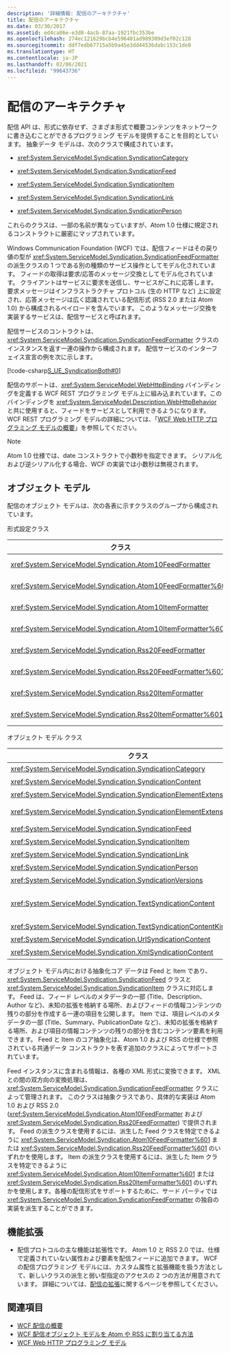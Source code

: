 ```yaml
---
description: '詳細情報: 配信のアーキテクチャ'
title: 配信のアーキテクチャ
ms.date: 03/30/2017
ms.assetid: ed4ca86e-e3d8-4acb-87aa-1921fbc353be
ms.openlocfilehash: 274ec121629bcb4e596401ad989309d3ef02c128
ms.sourcegitcommit: ddf7edb67715a5b9a45e3dd44536dabc153c1de0
ms.translationtype: HT
ms.contentlocale: ja-JP
ms.lasthandoff: 02/06/2021
ms.locfileid: "99643736"
---
```

# <a name="architecture-of-syndication"></a>配信のアーキテクチャ

配信 API は、形式に依存せず、さまざま形式で概要コンテンツをネットワークに書き込むことができるプログラミング モデルを提供することを目的としています。 抽象データ モデルは、次のクラスで構成されています。  
  
- <xref:System.ServiceModel.Syndication.SyndicationCategory>  
  
- <xref:System.ServiceModel.Syndication.SyndicationFeed>  
  
- <xref:System.ServiceModel.Syndication.SyndicationItem>  
  
- <xref:System.ServiceModel.Syndication.SyndicationLink>  
  
- <xref:System.ServiceModel.Syndication.SyndicationPerson>  
  
 これらのクラスは、一部の名前が異なっていますが、Atom 1.0 仕様に規定されるコンストラクトに厳密にマップされています。  
  
 Windows Communication Foundation (WCF) では、配信フィードはその戻り値の型が <xref:System.ServiceModel.Syndication.SyndicationFeedFormatter> の派生クラスの 1 つである別の種類のサービス操作としてモデル化されています。 フィードの取得は要求/応答のメッセージ交換としてモデル化されています。 クライアントはサービスに要求を送信し、サービスがこれに応答します。 要求メッセージはインフラストラクチャ プロトコル (生の HTTP など) 上に設定され、応答メッセージは広く認識されている配信形式 (RSS 2.0 または Atom 1.0) から構成されるペイロードを含んでいます。 このようなメッセージ交換を実装するサービスは、配信サービスと呼ばれます。  
  
 配信サービスのコントラクトは、<xref:System.ServiceModel.Syndication.SyndicationFeedFormatter> クラスのインスタンスを返す一連の操作から構成されます。 配信サービスのインターフェイス宣言の例を次に示します。  
  
 [!code-csharp[S_UE_SyndicationBoth#0](../../../../samples/snippets/csharp/VS_Snippets_CFX/s_ue_syndicationboth/cs/service.cs#0)]  
  
 配信のサポートは、<xref:System.ServiceModel.WebHttpBinding> バインディングを定義する WCF REST プログラミング モデル上に組み込まれています。このバインディングを <xref:System.ServiceModel.Description.WebHttpBehavior> と共に使用すると、フィードをサービスとして利用できるようになります。 WCF REST プログラミング モデルの詳細については、「[WCF Web HTTP プログラミング モデルの概要](wcf-web-http-programming-model-overview.md)」を参照してください。  
  
> [!NOTE]
> Atom 1.0 仕様では、date コンストラクトで小数秒を指定できます。 シリアル化および逆シリアル化する場合、WCF の実装では小数秒は無視されます。  
  
## <a name="object-model"></a>オブジェクト モデル  

 配信のオブジェクト モデルは、次の各表に示すクラスのグループから構成されています。  
  
 形式設定クラス  
  
|クラス|説明|  
|-----------|-----------------|  
|<xref:System.ServiceModel.Syndication.Atom10FeedFormatter>|<xref:System.ServiceModel.Syndication.SyndicationFeed> インスタンスを Atom 1.0 形式にシリアル化するクラス。|  
|<xref:System.ServiceModel.Syndication.Atom10FeedFormatter%601>|<xref:System.ServiceModel.Syndication.SyndicationFeed> 派生クラスを Atom 1.0 形式にシリアル化するクラス。|  
|<xref:System.ServiceModel.Syndication.Atom10ItemFormatter>|<xref:System.ServiceModel.Syndication.SyndicationItem> インスタンスを Atom 1.0 形式にシリアル化するクラス。|  
|<xref:System.ServiceModel.Syndication.Atom10ItemFormatter%601>|<xref:System.ServiceModel.Syndication.SyndicationItem> 派生クラスを Atom 1.0 形式にシリアル化するクラス。|  
|<xref:System.ServiceModel.Syndication.Rss20FeedFormatter>|<xref:System.ServiceModel.Syndication.SyndicationFeed> インスタンスを RSS 2.0 形式にシリアル化するクラス。|  
|<xref:System.ServiceModel.Syndication.Rss20FeedFormatter%601>|<xref:System.ServiceModel.Syndication.SyndicationFeed> 派生クラスを RSS 2.0 形式にシリアル化するクラス。|  
|<xref:System.ServiceModel.Syndication.Rss20ItemFormatter>|<xref:System.ServiceModel.Syndication.SyndicationItem> インスタンスを RSS 2.0 形式にシリアル化するクラス。|  
|<xref:System.ServiceModel.Syndication.Rss20ItemFormatter%601>|<xref:System.ServiceModel.Syndication.SyndicationItem> 派生クラスを RSS 2.0 形式にシリアル化するクラス。|  
  
 オブジェクト モデル クラス  
  
|クラス|説明|  
|-----------|-----------------|  
|<xref:System.ServiceModel.Syndication.SyndicationCategory>|配信フィードのカテゴリを表すクラス。|  
|<xref:System.ServiceModel.Syndication.SyndicationContent>|配信コンテンツを表す基本クラス。|  
|<xref:System.ServiceModel.Syndication.SyndicationElementExtension>|配信要素拡張を表すクラス。|  
|<xref:System.ServiceModel.Syndication.SyndicationElementExtensionCollection>|<xref:System.ServiceModel.Syndication.SyndicationElementExtension> オブジェクトのコレクション。|  
|<xref:System.ServiceModel.Syndication.SyndicationFeed>|トップレベルのフィード オブジェクトを表すクラス。|  
|<xref:System.ServiceModel.Syndication.SyndicationItem>|フィード項目を表すクラス。|  
|<xref:System.ServiceModel.Syndication.SyndicationLink>|配信フィードまたは項目内のリンクを表すクラス。|  
|<xref:System.ServiceModel.Syndication.SyndicationPerson>|Atom Person コンストラクトを表すクラス。|  
|<xref:System.ServiceModel.Syndication.SyndicationVersions>|サポートされる配信プロトコルのバージョンを表すクラス。|  
|<xref:System.ServiceModel.Syndication.TextSyndicationContent>|エンド ユーザーに表示される任意の <xref:System.ServiceModel.Syndication.SyndicationItem> コンテンツを表すクラス。|  
|<xref:System.ServiceModel.Syndication.TextSyndicationContentKind>|テキスト配信コンテンツでサポートされる各種の型を表す列挙型。|  
|<xref:System.ServiceModel.Syndication.UrlSyndicationContent>|別のリソースへの URL から構成される配信コンテンツを表すクラス。|  
|<xref:System.ServiceModel.Syndication.XmlSyndicationContent>|ブラウザーに表示されない配信コンテンツを表すクラス。|  
  
 オブジェクト モデル内における抽象化コア データは Feed と Item であり、<xref:System.ServiceModel.Syndication.SyndicationFeed> クラスと <xref:System.ServiceModel.Syndication.SyndicationItem> クラスに対応します。 Feed は、フィード レベルのメタデータの一部 (Title、Description、Author など)、未知の拡張を格納する場所、およびフィードの情報コンテンツの残りの部分を作成する一連の項目を公開します。 Item では、項目レベルのメタデータの一部 (Title、Summary、PublicationDate など)、未知の拡張を格納する場所、および項目の情報コンテンツの残りの部分を含むコンテンツ要素を利用できます。 Feed と Item のコア抽象化は、Atom 1.0 および RSS の仕様で参照されている共通データ コンストラクトを表す追加のクラスによってサポートされています。  
  
 Feed インスタンスに含まれる情報は、各種の XML 形式に変換できます。 XML との間の双方向の変換処理は、<xref:System.ServiceModel.Syndication.SyndicationFeedFormatter> クラスによって管理されます。 このクラスは抽象クラスであり、具体的な実装は Atom 1.0 および RSS 2.0 (<xref:System.ServiceModel.Syndication.Atom10FeedFormatter> および <xref:System.ServiceModel.Syndication.Rss20FeedFormatter>) で提供されます。 Feed の派生クラスを使用するには、派生した Feed クラスを特定できるように <xref:System.ServiceModel.Syndication.Atom10FeedFormatter%601> または <xref:System.ServiceModel.Syndication.Rss20FeedFormatter%601> のいずれかを使用します。 Item の派生クラスを使用するには、派生した Item クラスを特定できるように <xref:System.ServiceModel.Syndication.Atom10ItemFormatter%601> または <xref:System.ServiceModel.Syndication.Rss20ItemFormatter%601> のいずれかを使用します。各種の配信形式をサポートするために、サード パーティでは <xref:System.ServiceModel.Syndication.SyndicationFeedFormatter> の独自の実装を派生することができます。  
  
## <a name="extensibility"></a>機能拡張  
  
- 配信プロトコルの主な機能は拡張性です。 Atom 1.0 と RSS 2.0 では、仕様で定義されていない属性および要素を配信フィードに追加できます。 WCF の配信プログラミング モデルには、カスタム属性と拡張機能を扱う方法として、新しいクラスの派生と弱い型指定のアクセスの 2 つの方法が用意されています。 詳細については、[配信の拡張](syndication-extensibility.md)に関するページを参照してください。  
  
## <a name="see-also"></a>関連項目

- [WCF 配信の概要](wcf-syndication-overview.md)
- [WCF 配信オブジェクト モデルを Atom や RSS に割り当てる方法](how-the-wcf-syndication-object-model-maps-to-atom-and-rss.md)
- [WCF Web HTTP プログラミング モデル](wcf-web-http-programming-model.md)
